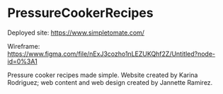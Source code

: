 # PressureCookerRecipes

Deployed site: https://www.simpletomate.com/

Wireframe: https://www.figma.com/file/nExJ3cozho1nLEZUKQhf2Z/Untitled?node-id=0%3A1

Pressure cooker recipes made simple. Website created by Karina Rodriguez; web content and web design created by Jannette Ramirez.
